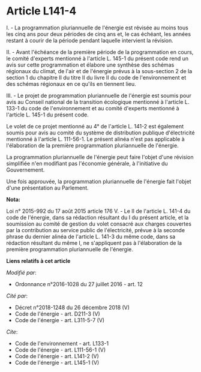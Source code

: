 # Article L141-4

I. - La programmation pluriannuelle de l'énergie est révisée au moins tous les cinq ans pour deux périodes de cinq ans et, le
cas échéant, les années restant à courir de la période pendant laquelle intervient la révision. 

II. - Avant l'échéance de la première période de la programmation en cours, le comité d'experts mentionné à l'article L.
145-1 du présent code rend un avis sur cette programmation et élabore une synthèse des schémas régionaux du climat, de l'air
et de l'énergie prévus à la sous-section 2 de la section 1 du chapitre II du titre II du livre II du code de l'environnement
et des schémas régionaux en ce qu'ils en tiennent lieu. 

III. - Le projet de programmation pluriannuelle de l'énergie est soumis pour avis au Conseil national de la transition
écologique mentionné à l'article L. 133-1 du code de l'environnement et au comité d'experts mentionné à l'article L. 145-1 du
présent code. 

Le volet de ce projet mentionné au 4° de l'article L. 141-2 est également soumis pour avis au comité du système de
distribution publique d'électricité mentionné à l'article L. 111-56-1. Le présent alinéa n'est pas applicable à l'élaboration
de la première programmation pluriannuelle de l'énergie. 

La programmation pluriannuelle de l'énergie peut faire l'objet d'une révision simplifiée n'en modifiant pas l'économie
générale, à l'initiative du Gouvernement. 

Une fois approuvée, la programmation pluriannuelle de l'énergie fait l'objet d'une présentation au Parlement.

**Nota:**

Loi n° 2015-992 du 17 août 2015 article 176 V. - Le II de l'article L. 141-4 du code de l'énergie, dans sa rédaction
résultant du I du présent article, et la soumission au comité de gestion du volet consacré aux charges couvertes par la
contribution au service public de l'électricité, prévue à la seconde phrase du dernier alinéa de l'article L. 141-3 du même
code, dans sa rédaction résultant du même I, ne s'appliquent pas à l'élaboration de la première programmation pluriannuelle
de l'énergie.

**Liens relatifs à cet article**

_Modifié par_:

  - Ordonnance n°2016-1028 du 27 juillet 2016 - art. 12

_Cité par_:

  - Décret n°2018-1248 du 26 décembre 2018 (V)
  - Code de l'énergie - art. D211-3 (V)
  - Code de l'énergie - art. L311-5-7 (V)

_Cite_:

  - Code de l'environnement - art. L133-1
  - Code de l'énergie - art. L111-56-1 (V)
  - Code de l'énergie - art. L141-2 (V)
  - Code de l'énergie - art. L145-1 (V)
